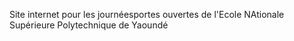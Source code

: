 Site internet pour les journéesportes ouvertes de l'Ecole NAtionale Supérieure Polytechnique de Yaoundé
